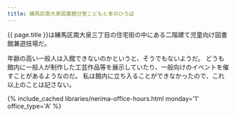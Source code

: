 ```yaml
---
title: 練馬区南大泉図書館分室こどもと本のひろば
---
```


{{ page.title }}は練馬区南大泉三丁目の住宅街の中にある二階建て児童向け図書館兼遊技場だ。

年齢の高い一般人は入館できないのかというと、そうでもないようだ。
どうも館内に一般人が制作した工芸作品等を展示していたり、一般向けのイベントを催すことがあるようなのだ。
私は館内に立ち入ることができなかったので、これ以上のことは記さない。

{% include_cached libraries/nerima-office-hours.html monday='1' office_type='A' %}
